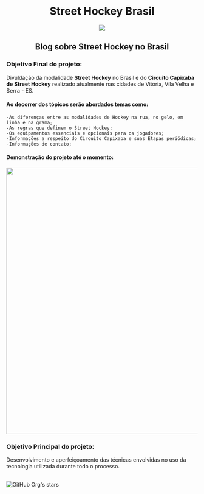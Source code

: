 <h1 align="center">Street Hockey Brasil</h1>

<p align="center">
<img src="http://img.shields.io/static/v1?label=STATUS&message=EM%20DESENVOLVIMENTO&color=GREEN&style=for-the-badge"/>
</p>

<h2 align="center">Blog sobre Street Hockey no Brasil</h2>

<h3>Objetivo Final do projeto:</h3>
Divuldação da modalidade <b>Street Hockey</b> no Brasil e do <b>Circuito Capixaba de Street Hockey</b> realizado atualmente nas cidades de
Vitória, Vila Velha e Serra - ES.

<h4>Ao decorrer dos tópicos serão abordados temas como:</h4>

```
-As diferenças entre as modalidades de Hockey na rua, no gelo, em linha e na grama;
-As regras que definem o Street Hockey;
-Os equipamentos essenciais e opcionais para os jogadores;
-Informações a respeito do Circuito Capixaba e suas Etapas periódicas;
-Informações de contato;
```

<h4>Demonstração do projeto até o momento:</h4>
<img height="700px" src="/assets/images/Esboço Street Hockey Webpage2.png">

<h3>Objetivo Principal do projeto:</h3>
Desenvolvimento e aperfeiçoamento das técnicas envolvidas no uso da tecnologia utilizada durante todo o processo.<br><br>

![GitHub Org's stars](https://img.shields.io/github/stars/Israel-Carneiro/street-hockey-br?style=social)
